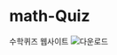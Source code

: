 # math-Quiz
수학퀴즈 웹사이트
![다운로드](https://user-images.githubusercontent.com/59492220/82408169-fd68b300-9aa5-11ea-9ae6-8a090cf71649.png)
